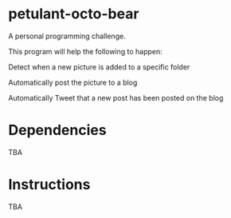 petulant-octo-bear
==================

A personal programming challenge.

This program will help the following to happen:

Detect when a new picture is added to a specific folder

Automatically post the picture to a blog

Automatically Tweet that a new post has been posted on the blog

Dependencies
============
TBA

Instructions
============
TBA
